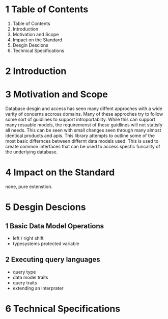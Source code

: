 1 Table of Contents
==========================================================================
1. Table of Contents
2. Introduction
3. Motivation and Scope
4. Impact on the Standard
5. Desgin Descions
6. Technical Specifications

2 Introduction
==========================================================================

3 Motivation and Scope
==========================================================================
Database desgin and access has seen many diffent approches with a wide
varity of concerns accross domains. Many of these approches try to follow
some sort of guidlines to support introportablity. While this can support
many resuable models, the requiremenst of these guidlines will not
statisfy all needs. This can be seen with small changes seen through many
almost identical products and apis. This library attempts to outline some
of the most basic differnces between differnt data models used. This is
used to create common interfaces that can be used to access specfic
funcality of the underlying database.

4 Impact on the Standard
==========================================================================
none, pure extenstion.

5 Desgin Descions
==========================================================================
1 Basic Data Model Operations
--------------------------------------------------------------------------
* left / right shift
* typesystems protected variable

2 Executing query languages
--------------------------------------------------------------------------
* query type
* data model traits
* query traits
* extending an interprater

6 Technical Specifications
==========================================================================
